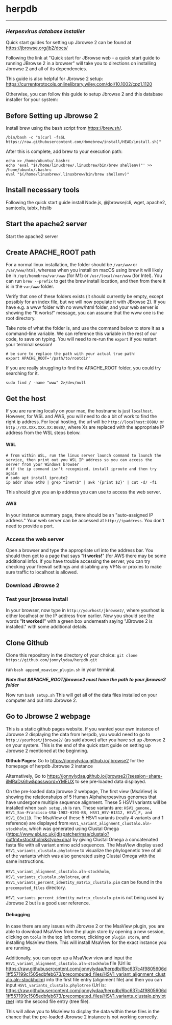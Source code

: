 # herpdb
---- 
### *Herpesvirus database installer*

Quick start guides for setting up Jbrowse 2 can be found at https://jbrowse.org/jb2/docs/

Following the link at "Quick start for JBrowse web - a quick start guide to running JBrowse 2 in a browser" will take you to directions on installing Jbrowse 2 and all of its dependencies.

This guide is also helpful for Jbrowse 2 setup: https://currentprotocols.onlinelibrary.wiley.com/doi/10.1002/cpz1.1120 


Otherwise, you can follow this guide to setup Jbrowse 2 and this database installer for your system:

## Before Setting up Jbrowse 2


Install brew using the bash script from https://brew.sh/. 
```
/bin/bash -c "$(curl -fsSL https://raw.githubusercontent.com/Homebrew/install/HEAD/install.sh)"
```

After this is complete, add brew to your execution path:
```
echo >> /home/ubuntu/.bashrc
echo 'eval "$(/home/linuxbrew/.linuxbrew/bin/brew shellenv)"' >> /home/ubuntu/.bashrc
eval "$(/home/linuxbrew/.linuxbrew/bin/brew shellenv)"
```

## Install necessary tools
Following the quick start guide install Node.js, @jbrowse/cli, wget, apache2, samtools, tabix, htslib



## Start the apache2 server

Start the apache2 server

## Create APACHE_ROOT path

For a normal linux installation, the folder should be `/var/www` or `/var/www/html`, whereas when you install on macOS using brew it will likely be in `/opt/homebrew/var/www` (for M1) or `/usr/local/var/www` (for Intel). You can run `brew --prefix` to get the brew install location, and then from there it is in the `var/www` folder. 

Verify that one of these folders exists (it should currently be empty, except possibly for an index file, but we will now populate it with JBrowse 2). If you have e.g. a www folder with no www/html folder, and your web server is showing the "It works!" message, you can assume that the www one is the root directory. 

Take note of what the folder is, and use the command below to store it as a command-line variable. We can reference this variable in the rest of our code, to save on typing. You will need to re-run the `export` if you restart your terminal session!
```
# be sure to replace the path with your actual true path!
export APACHE_ROOT='/path/to/rootdir'
```

If you are really struggling to find the APACHE_ROOT folder, you could try searching for it.
```
sudo find / -name "www" 2>/dev/null
```
## Get the host
If you are running locally on your mac, the hostname is just `localhost`. However, for WSL and AWS, you will need to do a bit of work to find the right ip address.
For local hosting, the url will be `http://localhost:8080/` or `http://XX.XXX.XXX.XX:8080/`, where Xs are replaced with the appropriate IP address from the WSL steps below.

#### WSL
```
# from within WSL, run the linux server launch command to launch the service, then print out you WSL IP address so you can access the server from your Windows browser
# if the ip command isn't recognized, install iproute and then try again
# sudo apt install iproute2
ip addr show eth0 | grep "inet\b" | awk '{print $2}' | cut -d/ -f1
```
This should give you an ip address you can use to access the web server.

#### AWS
In your instance summary page, there should be an "auto-assigned IP address." Your web server can be accessed at `http://ipaddress`. You don't need to provide a port.

### Access the web server
Open a browser and type the appropriate url into the address bar. You should then get to a page that says "**It works!**" (for AWS there may be some additional info). If you have trouble accessing the server, you can try checking your firewall settings and disabling any VPNs or proxies to make sure traffic to localhost is allowed.


### Download JBrowse 2


### Test your jbrowse install
In your browser, now type in `http://yourhost/jbrowse2/`, where yourhost is either localhost or the IP address from earlier. Now you should see the words "**It worked!**" with a green box underneath saying "JBrowse 2 is installed." with some additional details. 

## Clone Github

Clone this repository in the directory of your choice: ```git clone https://github.com/jonnylydaa/herpdb.git```

run ```bash append_msaview_plugin.sh``` in your terminal. 

***Note that $APACHE_ROOT/jbrowse2 must have the path to your jbrowse2 folder***

Now run ```bash setup.sh```
This will get all of the data files installed on your computer and put into Jbrowse 2.

## Go to Jbrowse 2 webpage

This is a static github pages website. If you wanted your own instance of Jbrowse 2 displaying the data from herpdb, you would need to go to `http://yourhost/jbrowse2/` (as said above) after you have set up Jbrowse 2 on your system. This is the end of the quick start guide on setting up Jbrowse 2 mentioned at the beginning.

**Github Pages:** Go to https://jonnylydaa.github.io/jbrowse2 for the homepage of herpdb Jbrowse 2 instance 

Alternatively, Go to https://jonnylydaa.github.io/jbrowse2/?session=share-ilMRaDs6hw&password=YMEUX to see pre-loaded data displayed. 

On the pre-loaded data jbrowse 2 webpage, The first view (MsaView) is showing the relationshuips of 5 Human Alphaherpesvirus genomes that have undergone multiple sequence alignment. These 5 HSV1 variants will be installed when ```bash setup.sh``` is ran. These variants are: `HSV1_genome, HSV1_San-Francisco-USA-1982-H193-BB, HSV1_HSV-H1312, HSV1_F, and HSV1_B3x11B`. The MsaView of these 5 HSV1 variants (really 4 variants and 1 reference) are displayed from `HSV1_variant_alignment_clustalo.aln-stockholm`, which was generated using Clustal Omega (https://www.ebi.ac.uk/jdispatcher/msa/clustalo?outfmt=stockholm&stype=dna) by giving Clustal Omega a concatenated fasta file with all variant amino acid sequences. The MsaView display used `HSV1_variants_clustalo.phylotree` to visualize the phylogenetic tree of all of the variants which was also generated using Clustal Omega with the same instructions. 

`HSV1_variant_alignment_clustalo.aln-stockholm`, `HSV1_variants_clustalo.phylotree`, and `HSV1_variants_percent_identity_matrix_clustalo.pim` can be found in the `precomputed_files` directory. 

`HSV1_variants_percent_identity_matrix_clustalo.pim` is not being used by Jbrowse 2 but is a good user reference. 

#### Debugging
In case there are any issues with Jbrowse 2 or the MsaView plugin, you are able to download MsaView from the plugin store by opening a new session, clicking on `tools` in the top left corner, clicking on `plugin store`, and installing MsaView there. This will install MsaView for the exact instance you are running. 

Additionally, you can open up a MsaView view and input the `HSV1_variant_alignment_clustalo.aln-stockholm` file (Url is: https://raw.githubusercontent.com/jonnylydaa/herpdb/6bc637c4f9805606d1ff557199c1505edbfeb673/precomputed_files/HSV1_variant_alignment_clustalo.aln-stockholm) into the first file entry (alignment file) and then you can input `HSV1_variants_clustalo.phylotree` (Url is: https://raw.githubusercontent.com/jonnylydaa/herpdb/6bc637c4f9805606d1ff557199c1505edbfeb673/precomputed_files/HSV1_variants_clustalo.phylotree) into the second file entry (tree file). 

This will allow you to MsaView to display the data within these files in the chance that the pre-loaded Jbrowse 2 instance is not working correctly.


